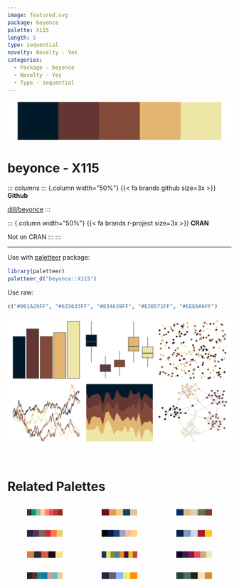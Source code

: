 ```yaml
---
image: featured.svg
package: beyonce
palette: X115
length: 5
type: sequential
novelty: Novelty - Yes
categories:
  - Package - beyonce
  - Novelty - Yes
  - Type - sequential
---
```


![](featured.svg)

# beyonce - X115 

::: columns
::: {.column width="50%"}
{{< fa brands github size=3x >}}
**Github**

[dill/beyonce](https://github.com/dill/beyonce)
:::

::: {.column width="50%"}
{{< fa brands r-project size=3x >}}
**CRAN**

Not on CRAN
:::
:::

<hr> 

Use with [paletteer](https://emilhvitfeldt.github.io/paletteer/) package:

```r
library(paletteer)
paletteer_d("beyonce::X115")
```

Use raw:

```r
c("#001A29FF", "#633633FF", "#834A39FF", "#E3B571FF", "#EEE6A6FF")
``` 

![](examples.svg) 

<br>

# Related Palettes

<div class="list" style="display: grid; grid-template-columns: auto auto auto;"> <figure class="figure">
<a href="../../awtools/a_palette/"> <img src="../../awtools/a_palette/featured.svg" style="width: 100%;" class="figure-img"></a>
</figure> <figure class="figure">
<a href="../../MetBrewer/Navajo/"> <img src="../../MetBrewer/Navajo/featured.svg" style="width: 100%;" class="figure-img"></a>
</figure> <figure class="figure">
<a href="../../lisa/JohannesVermeer_1/"> <img src="../../lisa/JohannesVermeer_1/featured.svg" style="width: 100%;" class="figure-img"></a>
</figure> <figure class="figure">
<a href="../../jcolors/pal4/"> <img src="../../jcolors/pal4/featured.svg" style="width: 100%;" class="figure-img"></a>
</figure> <figure class="figure">
<a href="../../colRoz/desert_dusk/"> <img src="../../colRoz/desert_dusk/featured.svg" style="width: 100%;" class="figure-img"></a>
</figure> <figure class="figure">
<a href="../../nbapalettes/grizzlies_europe/"> <img src="../../nbapalettes/grizzlies_europe/featured.svg" style="width: 100%;" class="figure-img"></a>
</figure> <figure class="figure">
<a href="../../nationalparkcolors/Hawaii/"> <img src="../../nationalparkcolors/Hawaii/featured.svg" style="width: 100%;" class="figure-img"></a>
</figure> <figure class="figure">
<a href="../../jcolors/pal7/"> <img src="../../jcolors/pal7/featured.svg" style="width: 100%;" class="figure-img"></a>
</figure> <figure class="figure">
<a href="../../beyonce/X30/"> <img src="../../beyonce/X30/featured.svg" style="width: 100%;" class="figure-img"></a>
</figure> <figure class="figure">
<a href="../../ghibli/MarnieMedium1/"> <img src="../../ghibli/MarnieMedium1/featured.svg" style="width: 100%;" class="figure-img"></a>
</figure> <figure class="figure">
<a href="../../fishualize/Naso_lituratus/"> <img src="../../fishualize/Naso_lituratus/featured.svg" style="width: 100%;" class="figure-img"></a>
</figure> <figure class="figure">
<a href="../../lisa/GiorgiodeChirico/"> <img src="../../lisa/GiorgiodeChirico/featured.svg" style="width: 100%;" class="figure-img"></a>
</figure> 
</div>
